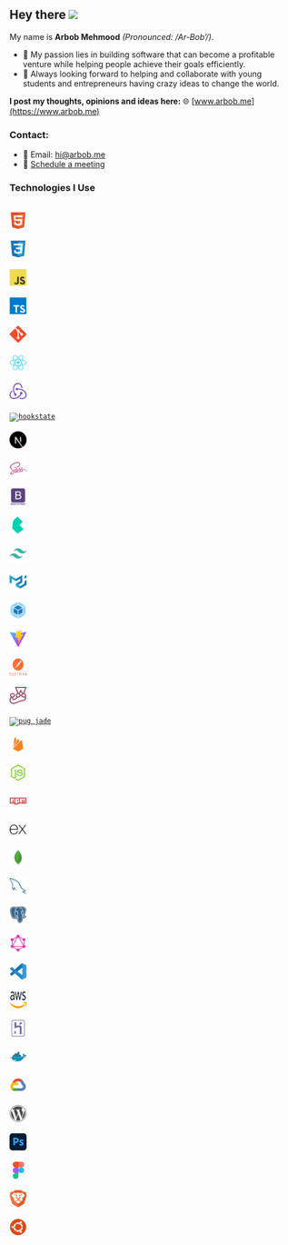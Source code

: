 ## Hey there <img src="https://media.giphy.com/media/hvRJCLFzcasrR4ia7z/giphy.gif" width="25px">

My name is **Arbob Mehmood** _(Pronounced: /Ar-Bob’/)_.

- 💖 My passion lies in building software that can become a profitable venture while helping people achieve their goals efficiently.
- 🚀 Always looking forward to helping and collaborate with young students and entrepreneurs having crazy ideas to change the world.

**I post my thoughts, opinions and ideas here:** 🌐 [www.arbob.me](https://www.arbob.me) 

### Contact:

- 📧 Email: [hi@arbob.me](mailto:hi@arbob.me)
- 🤝 [Schedule a meeting](https://www.calendly.com/arbob)

### Technologies I Use

<p>
<a href="#">
<code>
<img src="https://raw.githubusercontent.com/devicons/devicon/9f4f5cdb393299a81125eb5127929ea7bfe42889/icons/html5/html5-original.svg" alt="html5" width="30" height="30"/>
</code>
</a>
<a href="#">
<code>
<img src="https://raw.githubusercontent.com/devicons/devicon/9f4f5cdb393299a81125eb5127929ea7bfe42889/icons/css3/css3-original.svg" alt="css3" width="30" height="30"/>
</code>
</a>
<a href="#">
<code>
<img src="https://raw.githubusercontent.com/devicons/devicon/9f4f5cdb393299a81125eb5127929ea7bfe42889/icons/javascript/javascript-original.svg" alt="javascript" width="30" height="30"/>
</code>
</a>
<a href="#">
<code>
<img src="https://raw.githubusercontent.com/devicons/devicon/9f4f5cdb393299a81125eb5127929ea7bfe42889/icons/typescript/typescript-original.svg" alt="typescript" width="30" height="30"/>
</code>
</a>
<a href="#">
<code>
<img src="https://raw.githubusercontent.com/devicons/devicon/9f4f5cdb393299a81125eb5127929ea7bfe42889/icons/git/git-original.svg" alt="git" width="30" height="30"/>
</code>
</a>
<a href="#">
<code>
<img src="https://raw.githubusercontent.com/devicons/devicon/9f4f5cdb393299a81125eb5127929ea7bfe42889/icons/react/react-original.svg" alt="react" width="30" height="30"/>
</code>
</a>
<a href="https://react-redux.js.org/" target="_blank">
<code>
<img src="https://raw.githubusercontent.com/devicons/devicon/9f4f5cdb393299a81125eb5127929ea7bfe42889/icons/redux/redux-original.svg" alt="redux" width="30" height="30"/>
</code>
</a>
 <a href="https://hookstate.js.org/" target="_blank">
<code>
<img src="https://hookstate.js.org/img/favicon-196.png" alt="hookstate" width="30" height="30"/>
</code>
</a>
<a href="https://nextjs.org/" target="_blank">
<code>
<img src="https://raw.githubusercontent.com/devicons/devicon/9f4f5cdb393299a81125eb5127929ea7bfe42889/icons/nextjs/nextjs-original.svg" alt="next" width="30" height="30"/>
</code>
</a>
<a href="#">
<code>
<img src="https://raw.githubusercontent.com/devicons/devicon/9f4f5cdb393299a81125eb5127929ea7bfe42889/icons/sass/sass-original.svg" alt="sass" width="30" height="30"/>
</code>
</a>
<a href="https://getbootstrap.com/" target="_blank">
<code>
<img src="https://raw.githubusercontent.com/devicons/devicon/9f4f5cdb393299a81125eb5127929ea7bfe42889/icons/bootstrap/bootstrap-plain-wordmark.svg" alt="bootstrap" width="30" height="30"/>
</code>
</a>
 <a href="https://bulma.io/" target="_blank">
<code>
<img src="https://raw.githubusercontent.com/devicons/devicon/9f4f5cdb393299a81125eb5127929ea7bfe42889/icons/bulma/bulma-plain.svg" alt="bulma" width="30" height="30"/>
</code>
  </a>
  <a href="https://tailwindcss.com/" target="_blank">
<code>
<img src="https://raw.githubusercontent.com/devicons/devicon/9f4f5cdb393299a81125eb5127929ea7bfe42889/icons/tailwindcss/tailwindcss-plain.svg" alt="tailwind" width="30" height="30"/>
</code>
  </a>
  <a href="https://material-ui.com/" target="_blank">
<code>
<img src="https://raw.githubusercontent.com/devicons/devicon/9f4f5cdb393299a81125eb5127929ea7bfe42889/icons/materialui/materialui-original.svg" alt="material ui" width="30" height="30"/>
</code>
  </a>
<a href="https://webpack.js.org/" target="_blank">
<code>
<img src="https://raw.githubusercontent.com/devicons/devicon/9f4f5cdb393299a81125eb5127929ea7bfe42889/icons/webpack/webpack-original.svg" alt="webpack" width="30" height="30"/>
</code>
</a>
<a href="https://vitejs.dev/" target="_blank">
<code>
<img src="./assets/vite.svg" alt="vite" width="30" height="30"/>
</code>
</a>
<a href="https://www.postman.com/" target="_blank">
<code>
<img src="./assets/postman-logo-stacked.svg" alt="postman" width="30" height="30"/>
</code>
</a>
<a href="https://jestjs.io/" target="_blank">
<code>
<img src="https://raw.githubusercontent.com/devicons/devicon/9f4f5cdb393299a81125eb5127929ea7bfe42889/icons/jest/jest-plain.svg" alt="jest" width="30" height="30"/>
</code>
</a>
 <code>
<a href="https://github.com/pugjs/pug"><img src="https://cdn.rawgit.com/pugjs/pug-logo/eec436cee8fd9d1726d7839cbe99d1f694692c0c/SVG/pug-final-logo-_-colour-128.svg" height="30" width="30" alt="pug jade"></a>
 </code>
<a href="https://firebase.google.com/" target="_blank">
<code>
<img src="https://raw.githubusercontent.com/devicons/devicon/9f4f5cdb393299a81125eb5127929ea7bfe42889/icons/firebase/firebase-plain.svg" alt="firebase" width="30" height="30"/>
</code>
</a>
<a href="https://nodejs.org/" target="_blank">
<code>
<img src="https://raw.githubusercontent.com/devicons/devicon/9f4f5cdb393299a81125eb5127929ea7bfe42889/icons/nodejs/nodejs-original.svg" alt="node" width="30px" height="30px"/>
</code>
</a>
<a href="#">
<code>
<img src="https://raw.githubusercontent.com/devicons/devicon/9f4f5cdb393299a81125eb5127929ea7bfe42889/icons/npm/npm-original-wordmark.svg" alt="npm" width="30" height="30"/>
</code>
</a>
<a href="https://expressjs.com/" target="_blank">
<code>
<img src="https://raw.githubusercontent.com/devicons/devicon/9f4f5cdb393299a81125eb5127929ea7bfe42889/icons/express/express-original.svg" alt="express" width="30" height="30"/>
</code>
</a>
<a href="http://mongodb.com/" target="_blank">
<code>
<img src="https://raw.githubusercontent.com/devicons/devicon/9f4f5cdb393299a81125eb5127929ea7bfe42889/icons/mongodb/mongodb-original.svg" alt="mongodb" width="30" height="30"/>
</code>
</a>
<a href="#">
<code>
<img src="https://raw.githubusercontent.com/devicons/devicon/9f4f5cdb393299a81125eb5127929ea7bfe42889/icons/mysql/mysql-original.svg" alt="sql" width="30" height="30"/>
</code>
</a>
<a href="#">
<code>
<img src="https://raw.githubusercontent.com/devicons/devicon/9f4f5cdb393299a81125eb5127929ea7bfe42889/icons/postgresql/postgresql-original.svg" alt="postgresql" width="30" height="30"/>
</code>
</a>
<a href="https://graphql.org/" target="_blank">
<code>
<img src="https://raw.githubusercontent.com/devicons/devicon/9f4f5cdb393299a81125eb5127929ea7bfe42889/icons/graphql/graphql-plain.svg" alt="graphql" width="30" height="30"/>
</code>
</a>
<a href="#">
<code>
<img src="https://raw.githubusercontent.com/devicons/devicon/9f4f5cdb393299a81125eb5127929ea7bfe42889/icons/vscode/vscode-original.svg" alt="vscode" width="30" height="30"/>
</code>
</a>
<a href="#">
<code>
<img src="./assets/Amazon_Web_Services_Logo.svg" alt="aws" width="30" height="30"/>
</code>
</a>
<a href="#">
<code>
<img src="https://raw.githubusercontent.com/devicons/devicon/9f4f5cdb393299a81125eb5127929ea7bfe42889/icons/heroku/heroku-original.svg" alt="heroku" width="30" height="30"/>
</code>
</a>
 <a href="#">
<code>
<img src="https://raw.githubusercontent.com/devicons/devicon/9f4f5cdb393299a81125eb5127929ea7bfe42889/icons/docker/docker-original.svg" alt="docker" width="30" height="30"/>
</code>
</a>
<a href="#">
<code>
<img src="https://raw.githubusercontent.com/devicons/devicon/9f4f5cdb393299a81125eb5127929ea7bfe42889/icons/googlecloud/googlecloud-original.svg" alt="gcp" width="30" height="30"/>
</code>
</a>
<a href="#">
<code>
<img src="https://raw.githubusercontent.com/devicons/devicon/9f4f5cdb393299a81125eb5127929ea7bfe42889/icons/wordpress/wordpress-plain.svg" alt="wordpress" width="30" height="30"/>
</code>
</a>
<a href="#">
<code>
<img src="./assets/Adobe_Photoshop_CC_icon.svg" alt="photoshop" width="30" height="30"/>
</code>
</a>
<a href="https://www.figma.com/" target="_blank">
<code>
<img src="https://raw.githubusercontent.com/devicons/devicon/9f4f5cdb393299a81125eb5127929ea7bfe42889/icons/figma/figma-original.svg" alt="figma" width="30" height="30"/>
</code>
</a>
<a href="#">
<code>
<img src="./assets/brave-seeklogo.com.svg" alt="brave" width="30" height="30"/>
</code>
</a>
<a href="#">
<code>
<img src="https://raw.githubusercontent.com/devicons/devicon/9f4f5cdb393299a81125eb5127929ea7bfe42889/icons/ubuntu/ubuntu-plain.svg" alt="ubuntu" width="30" height="30"/>
</code>
</a>
<!-- <a href="#">
<code>
<img src="https://raw.githubusercontent.com/devicons/devicon/9f4f5cdb393299a81125eb5127929ea7bfe42889/icons/windows8/windows8-original.svg" alt="windows" width="30" height="30"/>
</code>
</a> -->
</p>

</br>
<!---
[![Arbob's GitHub stats](https://github-readme-stats.vercel.app/api?username=arbob&count_private=true&show_icons=true&theme=radical&custom_title=Arbob%27s+Github+Stats)](https://github.com/arbob/github-readme-stats)
--->
